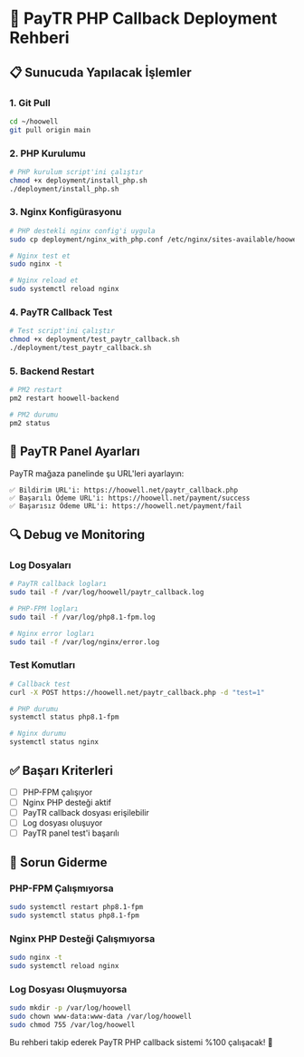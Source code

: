 # 🐘 PayTR PHP Callback Deployment Rehberi

## 📋 Sunucuda Yapılacak İşlemler

### 1. Git Pull
```bash
cd ~/hoowell
git pull origin main
```

### 2. PHP Kurulumu
```bash
# PHP kurulum script'ini çalıştır
chmod +x deployment/install_php.sh
./deployment/install_php.sh
```

### 3. Nginx Konfigürasyonu
```bash
# PHP destekli nginx config'i uygula
sudo cp deployment/nginx_with_php.conf /etc/nginx/sites-available/hoowell

# Nginx test et
sudo nginx -t

# Nginx reload et
sudo systemctl reload nginx
```

### 4. PayTR Callback Test
```bash
# Test script'ini çalıştır
chmod +x deployment/test_paytr_callback.sh
./deployment/test_paytr_callback.sh
```

### 5. Backend Restart
```bash
# PM2 restart
pm2 restart hoowell-backend

# PM2 durumu
pm2 status
```

## 🎯 PayTR Panel Ayarları

PayTR mağaza panelinde şu URL'leri ayarlayın:

```
✅ Bildirim URL'i: https://hoowell.net/paytr_callback.php
✅ Başarılı Ödeme URL'i: https://hoowell.net/payment/success
✅ Başarısız Ödeme URL'i: https://hoowell.net/payment/fail
```

## 🔍 Debug ve Monitoring

### Log Dosyaları
```bash
# PayTR callback logları
sudo tail -f /var/log/hoowell/paytr_callback.log

# PHP-FPM logları
sudo tail -f /var/log/php8.1-fpm.log

# Nginx error logları
sudo tail -f /var/log/nginx/error.log
```

### Test Komutları
```bash
# Callback test
curl -X POST https://hoowell.net/paytr_callback.php -d "test=1"

# PHP durumu
systemctl status php8.1-fpm

# Nginx durumu
systemctl status nginx
```

## ✅ Başarı Kriterleri

- [ ] PHP-FPM çalışıyor
- [ ] Nginx PHP desteği aktif
- [ ] PayTR callback dosyası erişilebilir
- [ ] Log dosyası oluşuyor
- [ ] PayTR panel test'i başarılı

## 🚨 Sorun Giderme

### PHP-FPM Çalışmıyorsa
```bash
sudo systemctl restart php8.1-fpm
sudo systemctl status php8.1-fpm
```

### Nginx PHP Desteği Çalışmıyorsa
```bash
sudo nginx -t
sudo systemctl reload nginx
```

### Log Dosyası Oluşmuyorsa
```bash
sudo mkdir -p /var/log/hoowell
sudo chown www-data:www-data /var/log/hoowell
sudo chmod 755 /var/log/hoowell
```

Bu rehberi takip ederek PayTR PHP callback sistemi %100 çalışacak! 🚀